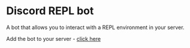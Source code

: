 # Discord REPL bot

A bot that allows you to interact with a REPL environment in your server.

Add the bot to your server - [click here](https://discord.com/oauth2/authorize?client_id=1071482433540735027&scope=bot&permissions=534791060544)

